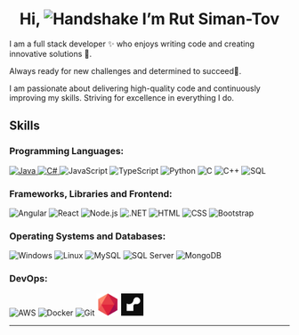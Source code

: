 #  <h1 align="center">Hi, <img src="https://user-images.githubusercontent.com/74038190/214644152-52f47eb3-5e31-4f47-8758-05c9468d5596.gif" alt="Handshake" width="40" height="40"/> I’m Rut Siman-Tov</h1>

    
<P> I am a full stack developer ✨ who enjoys writing code  and creating innovative solutions 🔬.</p>
<P>Always ready for new challenges and determined to succeed🚀.</p>
<P>I am passionate about delivering high-quality code and continuously improving my skills. Striving for excellence in everything I do. </p>




## Skills

### Programming Languages:


  <a href="https://www.java.com" >
    <img src="https://cdn.jsdelivr.net/gh/devicons/devicon/icons/java/java-original.svg" alt="Java" title="Java" width="40" height="40"/>
  </a>
  <a href="https://learn.microsoft.com/en-us/dotnet/csharp/" >
    <img src="https://cdn.jsdelivr.net/gh/devicons/devicon/icons/csharp/csharp-original.svg" alt="C#" title="C#" width="40" height="40"/>
  </a>
  <a href="https://developer.mozilla.org/en-US/docs/Web/JavaScript" target="_blank" rel="noopener noreferrer" style="text-decoration: none !important; outline: none !important;">
    <img src="https://cdn.jsdelivr.net/gh/devicons/devicon/icons/javascript/javascript-original.svg" alt="JavaScript" title="JavaScript" width="40" height="40"/>
  </a>
  <a href="https://www.typescriptlang.org" target="_blank" rel="noopener noreferrer" style="text-decoration: none !important; outline: none !important;">
    <img src="https://cdn.jsdelivr.net/gh/devicons/devicon/icons/typescript/typescript-original.svg" alt="TypeScript" title="TypeScript" width="40" height="40"/>
  </a>
  <a href="https://www.python.org" target="_blank" rel="noopener noreferrer" style="text-decoration: none !important; outline: none !important;">
    <img src="https://cdn.jsdelivr.net/gh/devicons/devicon/icons/python/python-original.svg" alt="Python" title="Python" width="40" height="40"/>
  </a>
  <a href="https://en.wikipedia.org/wiki/C_(programming_language)" target="_blank" rel="noopener noreferrer" style="text-decoration: none !important; outline: none !important;">
    <img src="https://cdn.jsdelivr.net/gh/devicons/devicon/icons/c/c-original.svg" alt="C" title="C" width="40" height="40"/>
  </a>
  <a href="https://en.wikipedia.org/wiki/C%2B%2B" target="_blank" rel="noopener noreferrer" style="text-decoration: none !important; outline: none !important;">
    <img src="https://cdn.jsdelivr.net/gh/devicons/devicon/icons/cplusplus/cplusplus-original.svg" alt="C++" title="C++" width="40" height="40"/>
  </a>
  <a href="https://www.mysql.com" target="_blank" rel="noopener noreferrer" style="text-decoration: none !important; outline: none !important;">
    <img src="https://cdn.jsdelivr.net/gh/devicons/devicon/icons/mysql/mysql-original.svg" alt="SQL" title="SQL" width="40" height="40"/>
  </a>


### Frameworks, Libraries and Frontend:
<p align="left">
  <a href="https://angular.io" target="_blank" rel="noopener noreferrer" style="text-decoration: none !important; outline: none !important;">
    <img src="https://cdn.jsdelivr.net/gh/devicons/devicon/icons/angularjs/angularjs-original.svg" alt="Angular" title="Angular" width="40" height="40"/>
  </a>
  <a href="https://reactjs.org" target="_blank" rel="noopener noreferrer" style="text-decoration: none !important; outline: none !important;">
    <img src="https://cdn.jsdelivr.net/gh/devicons/devicon/icons/react/react-original.svg" alt="React" title="React" width="40" height="40"/>
  </a>
  <a href="https://nodejs.org" target="_blank" rel="noopener noreferrer" style="text-decoration: none !important; outline: none !important;">
    <img src="https://cdn.jsdelivr.net/gh/devicons/devicon/icons/nodejs/nodejs-original.svg" alt="Node.js" title="Node.js" width="40" height="40"/>
  </a>
  <a href="https://dotnet.microsoft.com" target="_blank" rel="noopener noreferrer" style="text-decoration: none !important; outline: none !important;">
    <img src="https://cdn.jsdelivr.net/gh/devicons/devicon/icons/dotnetcore/dotnetcore-original.svg" alt=".NET" title=".NET" width="40" height="40"/>
  </a>
  <a href="https://developer.mozilla.org/en-US/docs/Web/HTML" target="_blank" rel="noopener noreferrer" style="text-decoration: none !important; outline: none !important;">
    <img src="https://cdn.jsdelivr.net/gh/devicons/devicon/icons/html5/html5-original.svg" alt="HTML" title="HTML" width="40" height="40"/>
  </a>
  <a href="https://developer.mozilla.org/en-US/docs/Web/CSS" target="_blank" rel="noopener noreferrer" style="text-decoration: none !important; outline: none !important;">
    <img src="https://cdn.jsdelivr.net/gh/devicons/devicon/icons/css3/css3-original.svg" alt="CSS" title="CSS" width="40" height="40"/>
  </a>
  <a href="https://getbootstrap.com" target="_blank" rel="noopener noreferrer" style="text-decoration: none !important; outline: none !important;">
    <img src="https://cdn.jsdelivr.net/gh/devicons/devicon/icons/bootstrap/bootstrap-original.svg" alt="Bootstrap" title="Bootstrap" width="40" height="40"/>
  </a>
</p>

### Operating Systems and Databases:
<p align="left">
  <a href="https://www.microsoft.com/en-us/windows" target="_blank" rel="noopener noreferrer" style="text-decoration: none !important; outline: none !important;">
    <img src="https://cdn.jsdelivr.net/gh/devicons/devicon/icons/windows8/windows8-original.svg" alt="Windows" title="Windows" width="40" height="40"/>
  </a>
  <a href="https://www.linux.org" target="_blank" rel="noopener noreferrer" style="text-decoration: none !important; outline: none !important;">
    <img src="https://cdn.jsdelivr.net/gh/devicons/devicon/icons/linux/linux-original.svg" alt="Linux" title="Linux" width="40" height="40"/>
  </a>
  <a href="https://www.mysql.com" target="_blank" rel="noopener noreferrer" style="text-decoration: none !important; outline: none !important;">
    <img src="https://cdn.jsdelivr.net/gh/devicons/devicon/icons/mysql/mysql-original.svg" alt="MySQL" title="MySQL" width="40" height="40"/>
  </a>
  <a href="https://www.microsoft.com/en-us/sql-server" target="_blank" rel="noopener noreferrer" style="text-decoration: none !important; outline: none !important;">
    <img src="https://cdn.jsdelivr.net/gh/devicons/devicon/icons/microsoftsqlserver/microsoftsqlserver-plain.svg" alt="SQL Server" title="SQL Server" width="40" height="40"/>
  </a>
  <a href="https://www.mongodb.com" target="_blank" rel="noopener noreferrer" style="text-decoration: none !important; outline: none !important;">
    <img src="https://cdn.jsdelivr.net/gh/devicons/devicon/icons/mongodb/mongodb-original.svg" alt="MongoDB" title="MongoDB" width="40" height="40"/>
  </a>
</p>

### DevOps:
<p align="left">
  <a href="https://aws.amazon.com" target="_blank" rel="noopener noreferrer" style="text-decoration: none !important; outline: none !important;">
    <img src="https://cdn.jsdelivr.net/gh/devicons/devicon/icons/amazonwebservices/amazonwebservices-plain-wordmark.svg" alt="AWS" title="AWS" width="40" height="40"/>
  </a>
  <a href="https://www.docker.com" target="_blank" rel="noopener noreferrer" style="text-decoration: none !important; outline: none !important;">
    <img src="https://cdn.jsdelivr.net/gh/devicons/devicon/icons/docker/docker-original.svg" alt="Docker" title="Docker" width="40" height="40"/>
  </a>
  <a href="https://git-scm.com" target="_blank" rel="noopener noreferrer" style="text-decoration: none !important; outline: none !important;">
    <img src="https://cdn.jsdelivr.net/gh/devicons/devicon/icons/git/git-original.svg" alt="Git" title="Git" width="40" height="40"/>
  </a>
  <a href="https://www.clever-cloud.com" target="_blank" rel="noopener noreferrer" style="text-decoration: none !important; outline: none !important;">
    <img src="https://github.com/rutSimanTov/game-store/blob/main/images/clever%20cloudpng.png" alt="Clever-Cloud" title="Clever-Cloud" width="40" height="40"/>
  </a>
  <a href="https://render.com" target="_blank" rel="noopener noreferrer" style="text-decoration: none !important; outline: none !important;">
    <img src="https://github.com/rutSimanTov/game-store/blob/main/images/render.png" alt="Render" title="Render Cloud" width="40" height="40"/>
  </a>
</p>

--------------------------------------
<!--






<h2>My skills</h2> 

<h3>Backend Technologies</h3>
    <a href="https://www.java.com/en/"><img width="40" src="https://techstack-generator.vercel.app/java-icon.svg" alt="Java" title="Java"/></a>
    <a href="https://www.python.org/"><img width="40" src="https://techstack-generator.vercel.app/python-icon.svg" alt="Python" title="Python"/></a>
    <a href="https://nodejs.org/"><img width="40" src="https://github.com/LelouchFR/skill-icons/blob/main/assets/nodejs-dark.svg" alt="Node.js" title="Node.js"/></a>
    <a href="https://expressjs.com/"><img width="40" src="https://user-images.githubusercontent.com/25181517/183859966-a3462d8d-1bc7-4880-b353-e2cbed900ed6.png" alt="Express" title="Express"/></a>
    <a href="https://dotnet.microsoft.com/en-us/"><img width="40" src="https://user-images.githubusercontent.com/25181517/121405754-b4f48f80-c95d-11eb-8893-fc325bde617f.png" alt=".NET Core" title=".NET Core"/></a>
    <a href="https://docs.microsoft.com/en-us/dotnet/csharp/"><img width="40" src="https://user-images.githubusercontent.com/25181517/121405384-444d7300-c95d-11eb-959f-913020d3bf90.png" alt="C#" title="C#"/></a>


<h3>Frontend Technologies</h3>
    <a href="https://www.typescriptlang.org/"><img width="40" src="https://user-images.githubusercontent.com/25181517/183890598-19a0ac2d-e88a-4005-a8df-1ee36782fde1.png" alt="TypeScript" title="TypeScript"/></a>
    <a href="https://developer.mozilla.org/en-US/docs/Web/JavaScript"><img width="40" src="https://user-images.githubusercontent.com/25181517/117447155-6a868a00-af3d-11eb-9cfe-245df15c9f3f.png" alt="JavaScript" title="JavaScript"/></a>
    <a href="https://developer.mozilla.org/en-US/docs/Web/HTML"><img width="40" src="https://user-images.githubusercontent.com/25181517/192158954-f88b5814-d510-4564-b285-dff7d6400dad.png" alt="HTML" title="HTML"/></a>
    <a href="https://developer.mozilla.org/en-US/docs/Web/CSS"><img width="40" src="https://user-images.githubusercontent.com/25181517/183898674-75a4a1b1-f960-4ea9-abcb-637170a00a75.png" alt="CSS" title="CSS"/></a>
    <a href="https://angular.io/"><img width="40" src="https://github.com/LelouchFR/skill-icons/blob/main/assets/angular-auto.svg" alt="Angular" title="Angular"/></a>
    <a href="https://legacy.reactjs.org/"><img width="40" src="https://techstack-generator.vercel.app/react-icon.svg" alt="React" title="React"/></a>
        <a href="https://redux-toolkit.js.org/"><img width="40" src="https://techstack-generator.vercel.app/redux-icon.svg" alt="Redux" title="Redux"/></a>
    <a href="https://mui.com/"><img width="40" src="https://user-images.githubusercontent.com/25181517/189716630-fe6c084c-6c66-43af-aa49-64c8aea4a5c2.png" alt="Material UI" title="Material UI"/></a>
    <a href="https://vitejs.dev/"><img width="40" src="https://github-production-user-asset-6210df.s3.amazonaws.com/62091613/261395532-b40892ef-efb8-4b0e-a6b5-d1cfc2f3fc35.png" alt="Vite" title="Vite"/></a>
    
<h3>Database Technologies</h3>
    <a href="https://www.mysql.com/"><img width="40" src="https://github.com/LelouchFR/skill-icons/blob/main/assets/mysql-auto.svg" alt="MySQL" title="MySQL"/></a>
    <a href="https://www.mongodb.com/"><img width="40" src="https://github.com/LelouchFR/skill-icons/blob/main/assets/mongodb.svg" alt="mongoDB" title="mongoDB"/></a>
    <a href="https://www.microsoft.com/en-us/sql-server/sql-server-downloads"><img width="40" src="https://github.com/LelouchFR/skill-icons/blob/main/assets/sqlserver-light.svg" alt="MSSQL" title="MSSQL"/></a>

<h3>Tools</h3>
    <a href="https://git-scm.com/"><img width="40" src="https://user-images.githubusercontent.com/25181517/192108372-f71d70ac-7ae6-4c0d-8395-51d8870c2ef0.png" alt="Git" title="Git"/></a>
    <a href="https://github.com/"><img width="45" src="https://techstack-generator.vercel.app/github-icon.svg" alt="GitHub" title="GitHub"/></a>
    <a href="https://code.visualstudio.com/"><img width="40" src="https://user-images.githubusercontent.com/25181517/192108891-d86b6220-e232-423a-bf5f-90903e6887c3.png" alt="Visual Studio Code" title="Visual Studio Code"/></a>
    <a href="https://eclipseide.org/"><img width="40" src="https://user-images.githubusercontent.com/25181517/192108892-6e9b5cdf-4e35-4a70-ad9a-801a93a07c1c.png" alt="eclipse" title="eclipse"/></a>
    <a href="https://swagger.io/"><img width="40" src="https://user-images.githubusercontent.com/25181517/186711335-a3729606-5a78-4496-9a36-06efcc74f800.png" alt="Swagger" title="Swagger"/></a>
    <a href="https://www.postman.com/"><img width="40" src="https://user-images.githubusercontent.com/25181517/192109061-e138ca71-337c-4019-8d42-4792fdaa7128.png" alt="Postman" title="Postman"/></a>
-->


